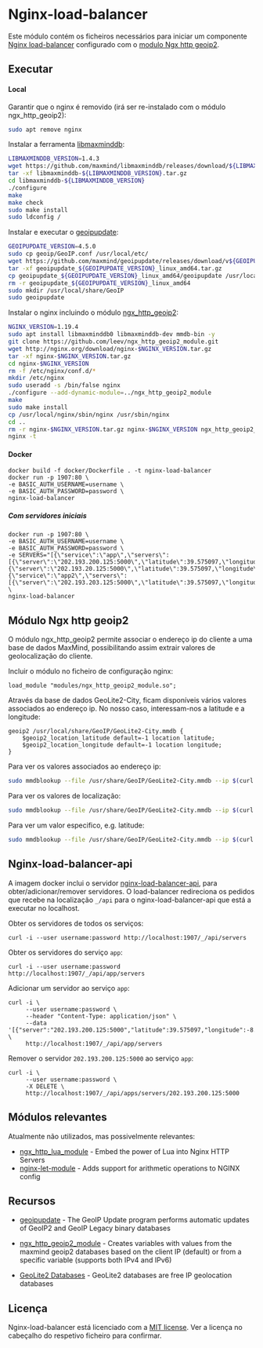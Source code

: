 # Nginx-load-balancer

Este módulo contém os ficheiros necessários para iniciar um componente [Nginx load-balancer](http://nginx.org/en/docs/http/load_balancing.html) 
configurado com o [modulo Ngx http geoip2](http://nginx.org/en/docs/http/ngx_http_geoip_module.html).

## Executar

#### Local

Garantir que o nginx é removido (irá ser re-instalado com o módulo ngx_http_geoip2):

```sh
sudo apt remove nginx
```

Instalar a ferramenta [libmaxminddb](https://github.com/maxmind/libmaxminddb):

```sh
LIBMAXMINDDB_VERSION=1.4.3
wget https://github.com/maxmind/libmaxminddb/releases/download/${LIBMAXMINDDB_VERSION}/libmaxminddb-${LIBMAXMINDDB_VERSION}.tar.gz
tar -xf libmaxminddb-${LIBMAXMINDDB_VERSION}.tar.gz
cd libmaxminddb-${LIBMAXMINDDB_VERSION}
./configure
make
make check
sudo make install
sudo ldconfig /
```

Instalar e executar o [geoipupdate](https://github.com/maxmind/geoipupdate):

```sh
GEOIPUPDATE_VERSION=4.5.0
sudo cp geoip/GeoIP.conf /usr/local/etc/
wget https://github.com/maxmind/geoipupdate/releases/download/v${GEOIPUPDATE_VERSION}/geoipupdate_${GEOIPUPDATE_VERSION}_linux_amd64.tar.gz
tar -xf geoipupdate_${GEOIPUPDATE_VERSION}_linux_amd64.tar.gz
cp geoipupdate_${GEOIPUPDATE_VERSION}_linux_amd64/geoipupdate /usr/local/bin
rm -r geoipupdate_${GEOIPUPDATE_VERSION}_linux_amd64
sudo mkdir /usr/local/share/GeoIP
sudo geoipupdate
```

Instalar o nginx incluindo o módulo [ngx_http_geoip2](https://github.com/leev/ngx_http_geoip2_module):

```sh
NGINX_VERSION=1.19.4
sudo apt install libmaxminddb0 libmaxminddb-dev mmdb-bin -y
git clone https://github.com/leev/ngx_http_geoip2_module.git
wget http://nginx.org/download/nginx-$NGINX_VERSION.tar.gz
tar -xf nginx-$NGINX_VERSION.tar.gz
cd nginx-$NGINX_VERSION
rm -f /etc/nginx/conf.d/*
mkdir /etc/nginx
sudo useradd -s /bin/false nginx
./configure --add-dynamic-module=../ngx_http_geoip2_module
make
sudo make install
cp /usr/local/nginx/sbin/nginx /usr/sbin/nginx
cd ..
rm -r nginx-$NGINX_VERSION.tar.gz nginx-$NGINX_VERSION ngx_http_geoip2_module
nginx -t
```

#### Docker
 
```shell script
docker build -f docker/Dockerfile . -t nginx-load-balancer  
docker run -p 1907:80 \
-e BASIC_AUTH_USERNAME=username \
-e BASIC_AUTH_PASSWORD=password \
nginx-load-balancer 
```

##### Com servidores iniciais
```shell script
docker run -p 1907:80 \
-e BASIC_AUTH_USERNAME=username \
-e BASIC_AUTH_PASSWORD=password \
-e SERVERS="[{\"service\":\"app\",\"servers\":[{\"server\":\"202.193.200.125:5000\",\"latitude\":39.575097,\"longitude\":-8.909794,\"region\":\"EUROPE\"},{\"server\":\"202.193.20.125:5000\",\"latitude\":39.575097,\"longitude\":-8.909794,\"region\":\"EUROPE\"}]},{\"service\":\"app2\",\"servers\":[{\"server\":\"202.193.203.125:5000\",\"latitude\":39.575097,\"longitude\":-8.909794,\"region\":\"EUROPE\"}]}]" \
nginx-load-balancer
```

## Módulo Ngx http geoip2

O módulo ngx_http_geoip2 permite associar o endereço ip do cliente a uma base de dados MaxMind, possibilitando assim
extrair valores de geolocalização do cliente.

Incluir o módulo no ficheiro de configuração nginx:
```nginx
load_module "modules/ngx_http_geoip2_module.so";
```

Através da base de dados GeoLite2-City, ficam disponíveis vários valores associados ao endereço ip. No nosso caso, interessam-nos a latitude e a longitude: 
```nginx
geoip2 /usr/local/share/GeoIP/GeoLite2-City.mmdb {
    $geoip2_location_latitude default=-1 location latitude;
    $geoip2_location_longitude default=-1 location longitude;
}
```

Para ver os valores associados ao endereço ip:
```sh
sudo mmdblookup --file /usr/share/GeoIP/GeoLite2-City.mmdb --ip $(curl https://ipinfo.io/ip)
```

Para ver os valores de localização: 
```sh
sudo mmdblookup --file /usr/share/GeoIP/GeoLite2-City.mmdb --ip $(curl https://ipinfo.io/ip) location
```

Para ver um valor especifico, e.g. latitude:
```sh
sudo mmdblookup --file /usr/share/GeoIP/GeoLite2-City.mmdb --ip $(curl https://ipinfo.io/ip) location latitude
```

## Nginx-load-balancer-api

A imagem docker inclui o servidor [nginx-load-balancer-api](../nginx-load-balancer-api), para obter/adicionar/remover servidores.
O load-balancer redireciona os pedidos que recebe na localização `_/api` para o nginx-load-balancer-api que
está a executar no localhost.

Obter os servidores de todos os serviços:
```shell script
curl -i --user username:password http://localhost:1907/_/api/servers
```

Obter os servidores do serviço `app`:
```shell script
curl -i --user username:password http://localhost:1907/_/api/app/servers
```

Adicionar um servidor ao serviço `app`:
```shell script
curl -i \
     --user username:password \
     --header "Content-Type: application/json" \
     --data '[{"server":"202.193.200.125:5000","latitude":39.575097,"longitude":-8.909794,"region":"EUROPE"}]' \
     http://localhost:1907/_/api/app/servers
```

Remover o servidor `202.193.200.125:5000` ao serviço `app`:
```shell script
curl -i \
     --user username:password \
     -X DELETE \
     http://localhost:1907/_/api/apps/servers/202.193.200.125:5000
```

## Módulos relevantes 

Atualmente não utilizados, mas possivelmente relevantes:

- [ngx_http_lua_module](https://github.com/openresty/lua-nginx-module) - Embed the power of Lua into Nginx HTTP Servers
- [nginx-let-module](https://github.com/arut/nginx-let-module) - Adds support for arithmetic operations to NGINX config

## Recursos

- [geoipupdate](https://github.com/maxmind/geoipupdate) - The GeoIP Update program performs automatic updates of GeoIP2 and GeoIP Legacy binary databases

- [ngx_http_geoip2_module](https://github.com/leev/ngx_http_geoip2_module) - Creates variables with values from the maxmind geoip2 databases based on the client IP (default) or from a specific variable (supports both IPv4 and IPv6)

- [GeoLite2 Databases](https://dev.maxmind.com/geoip/geoip2/geolite2/) - GeoLite2 databases are free IP geolocation databases 


## Licença

Nginx-load-balancer está licenciado com a [MIT license](../LICENSE). Ver a licença no cabeçalho do respetivo ficheiro para confirmar.
